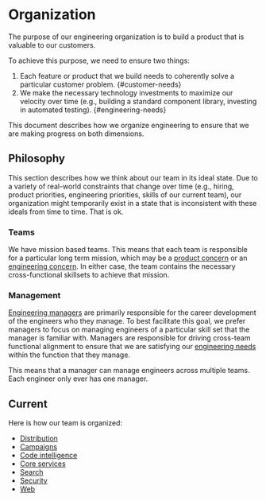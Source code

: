 # Organization

The purpose of our engineering organization is to build a product that is valuable to our customers.

To achieve this purpose, we need to ensure two things:

1. Each feature or product that we build needs to coherently solve a particular customer problem. {#customer-needs}
1. We make the necessary technology investments to maximize our velocity over time (e.g., building a standard component library, investing in automated testing). {#engineering-needs}



This document describes how we organize engineering to ensure that we are making progress on both dimensions.

## Philosophy

This section describes how we think about our team in its ideal state. Due to a variety of real-world constraints that change over time (e.g., hiring, product priorities, engineering priorities, skills of our current team), our organization might temporarily exist in a state that is inconsistent with these ideals from time to time. That is ok.

### Teams

We have mission based teams. This means that each team is responsible for a particular long term mission, which may be a [product concern](#customer-needs) or an [engineering concern](#engineering-needs). In either case, the team contains the necessary cross-functional skillsets to achieve that mission. 

### Management

[Engineering managers](roles.md#engineering-manager) are primarily responsible for the career development of the engineers who they manage. To best facilitate this goal, we prefer managers to focus on managing engineers of a particular skill set that the manager is familiar with. Managers are responsible for driving cross-team functional alignment to ensure that we are satisfying our [engineering needs](#engineering-needs) within the function that they manage.

This means that a manager can manage engineers across multiple teams. Each engineer only ever has one manager.

## Current

Here is how our team is organized:

- [Distribution](distribution/index.md)
- [Campaigns](campaigns/index.md)
- [Code intelligence](code-intelligence/index.md)
- [Core services](core-services/index.md)
- [Search](search/index.md)
- [Security](security/index.md)
- [Web](web/index.md)
